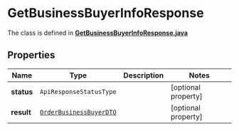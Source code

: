 

# GetBusinessBuyerInfoResponse

The class is defined in **[GetBusinessBuyerInfoResponse.java](../../src/main/java/org/openapitools/model/GetBusinessBuyerInfoResponse.java)**

## Properties

Name | Type | Description | Notes
------------ | ------------- | ------------- | -------------
**status** | `ApiResponseStatusType` |  |  [optional property]
**result** | [`OrderBusinessBuyerDTO`](OrderBusinessBuyerDTO.md) |  |  [optional property]




